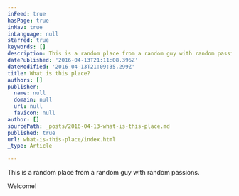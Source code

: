 ```yaml
---
inFeed: true
hasPage: true
inNav: true
inLanguage: null
starred: true
keywords: []
description: This is a random place from a random guy with random passions.
datePublished: '2016-04-13T21:11:08.396Z'
dateModified: '2016-04-13T21:09:35.299Z'
title: What is this place?
authors: []
publisher:
  name: null
  domain: null
  url: null
  favicon: null
author: []
sourcePath: _posts/2016-04-13-what-is-this-place.md
published: true
url: what-is-this-place/index.html
_type: Article

---
```

This is a random place from a random guy with random passions.

Welcome!